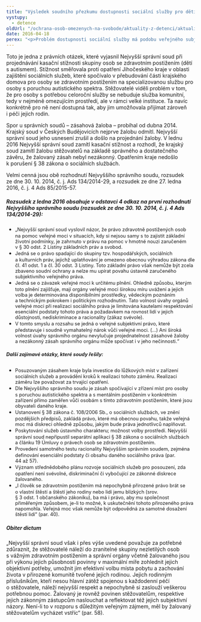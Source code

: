 ```yaml
---
title: "Výsledek soudního přezkumu dostupnosti sociální služby pro děti s autismem"
vystupy:
  - detence
oldUrl: "/ochrana-osob-omezenych-na-svobode/aktuality-z-detenci/aktuality-z-detenci-2016/vysledek-soudniho-prezkumu-dostupnosti-socialni-sluzby-pro-deti-s-autismem/"
date: 2016-04-18
perex: "<p>Problém dostupnosti sociální služby má podobu veřejného subjektivního práva, se soudně vymahatelným nárokem. Zásahová žaloba je přípustná. Soud se přitom zabývá otázkami, zda byly naplněny standardy vyplývající ze zákonného provedení sociálních práv a zda konkrétní způsob zajišťování sociálních práv nezasahuje do jejich esenciální podstaty, není diskriminační a vyhovuje testu racionality.</p>"
---
```


<!-- imported from the old website -->

<p>Toto je jedna z právních otázek, které vyjasnil Nejvyšší správní soud při projednávání kasační stížnosti skupiny osob se zdravotním postižením (dětí s autismem). Stížnost směřovala proti opatření Jihočeského kraje v oblasti zajištění sociálních služeb, které spočívalo v přebudování části krajského domova pro osoby se zdravotním postižením na specializovanou službu pro osoby s poruchou autistického spektra. Stěžovatelé viděli problém v tom, že pro osoby s potřebou celoroční služby se nebuduje služba komunitní, tedy v nejméně omezujícím prostředí, ale v rámci velké instituce. Ta navíc konkrétně pro ně není dostupná tak, aby jim umožňovala přijímat zároveň i péči jejich rodin.</p> <p>Spor u správních soudů – zásahová žaloba – probíhal od dubna 2014. Krajský soud v Českých Budějovicích nejprve žalobu odmítl. Nejvyšší správní soud jeho usnesení zrušil a došlo na projednání žaloby. V lednu 2016 Nejvyšší správní soud zamítl kasační stížnost a rozhodl, že krajský soud zamítl žalobu stěžovatelů na základě správného a dostatečného závěru, že žalovaný zásah nebyl nezákonný. Opatřením kraje nedošlo k porušení § 38 zákona o sociálních službách. </p> <p>Velmi cenná jsou obě rozhodnutí Nejvyššího správního soudu, rozsudek ze dne 30. 10. 2014, č. j. Ads 134/2014-29, a rozsudek ze dne 27. ledna 2016, č. j. 4 Ads 85/2015-57.</p> <h5>Rozsudek z ledna 2016 obsahuje v odstavci 4 odkaz na první rozhodnutí Nejvyššího správního soudu (rozsudek ze dne 30. 10. 2014, č. j. 4 Ads 134/2014-29):</h5><ul><li><span style="line-height: 17.92px; font-size: 12.8px;">„Nejvyšší správní soud vyslovil názor, že právo zdravotně postižených osob na pomoc veřejné moci v situacích, kdy si nejsou samy s to zajistit základní životní podmínky, je zahrnuto v právu na pomoc v hmotné nouzi zaručeném v § 30 odst. 2 Listiny základních práv a svobod.</span></li><li><span style="line-height: 17.92px; font-size: 12.8px;">Jedná se o právo spadající do skupiny tzv. hospodářských, sociálních a kulturních práv, jejichž uplatňování je omezeno obecnou výhradou zákona dle čl. 41 odst. 1 a čl. 30 odst. 3 Listiny. Toto základní právo však nemůže být zcela zbaveno soudní ochrany a nelze mu upírat povahu ústavně zaručeného subjektivního veřejného práva.</span></li><li><span style="line-height: 17.92px; font-size: 12.8px;">Jedná se o závazek veřejné moci k určitému plnění. Ohledně způsobu, kterým toto plnění zajišťuje, mají orgány veřejné moci širokou míru uvážení a jejich volba je determinována disponibilními prostředky, vědeckým poznáním a technickým pokrokem i politickým rozhodnutím. Tato volnost úvahy orgánů veřejné moci při realizaci sociálního práva je limitována kautelami respektování esenciální podstaty tohoto práva a požadavkem na rovnost lidí v jejich důstojnosti, nediskriminace a racionality (zákaz svévole).</span></li><li><span style="line-height: 17.92px; font-size: 12.8px;">V tomto smyslu a rozsahu se jedná o veřejné subjektivní právo, které představuje i soudně vymahatelný nárok vůči veřejné moci. (…) Ani široká volnost úvahy správního orgánu nevylučuje projednatelnost zásahové žaloby a nezákonný zásah správního orgánu může spočívat i v jeho nečinnosti.“</span></li></ul><h5><span style="font-size: 12.8px; line-height: 17.92px; background-color: initial;">Další zajímavé otázky, které soudy řešily:</span></h5><ul><li><span style="line-height: 17.92px; font-size: 12.8px;">Posuzovaným zásahem kraje byla investice do lůžkových míst v zařízení sociálních služeb a provádění kroků k realizaci tohoto záměru. Realizaci záměru lze považovat za trvající opatření.</span></li><li><span style="line-height: 17.92px; font-size: 12.8px;">Dle Nejvyššího správního soudu je zásah spočívající v zřízení míst pro osoby s poruchou autistického spektra a s mentálním postižením v konkrétním zařízení přímo zaměřen vůči osobám s tímto zdravotním postižením, které jsou obyvateli daného kraje.</span></li><li><span style="line-height: 17.92px; font-size: 12.8px;">Ustanovení § 38 zákona č. 108/2006 Sb., o sociálních službách, ve znění pozdějších předpisů, zakládá právo, které má obecnou povahu, takže veřejná moc má diskreci ohledně způsobu, jakým bude práva jednotlivců naplňovat.</span></li><li><span style="line-height: 17.92px; font-size: 12.8px;">Poskytování služeb ústavního charakteru; možnost volby prostředí. Nejvyšší správní soud nepřipustil separátní aplikaci § 38 zákona o sociálních službách a článku 19 Úmluvy o právech osob se zdravotním postižením.</span></li><li><span style="line-height: 17.92px; font-size: 12.8px;">Provedení samotného testu racionality Nejvyšším správním soudem, zejména definování esenciální podstaty či obsahu daného sociálního práva (par. 44 až 57).</span></li><li><span style="line-height: 17.92px; font-size: 12.8px;">Význam střednědobého plánu rozvoje sociálních služeb pro posouzení, zda opatření není svévolné, diskriminační či vybočující ze zákonné diskrece žalovaného.</span></li><li><span style="line-height: 17.92px; font-size: 12.8px;">„I člověk se zdravotním postižením má nepochybně přirozené právo brát se o vlastní štěstí a štěstí jeho rodiny nebo lidí jemu blízkých (srov. § 3 odst. 1 občanského zákoníku), ba má i právo, aby mu společnost přiměřeným způsobem, je-li to možné, k uskutečnění tohoto přirozeného práva napomohla. Veřejná moc však nemůže být odpovědná za samotné dosažení štěstí lidí“ (par. 40). </span></li></ul> <h5>Obiter dictum</h5><p> „Nejvyšší správní soud však i přes výše uvedené považuje za potřebné zdůraznit, že stěžovatelé náleží do zranitelné skupiny nezletilých osob s vážným zdravotním postižením a správní orgány včetně žalovaného jsou při výkonu jejich působnosti povinny v maximální míře zohlednit jejich objektivní potřeby, umožnit<a name="_GoBack"></a> jim efektivní volbu místa pobytu a zachování života v přirozené komunitě tvořené jejich rodinou. Jejich rodinným příslušníkům, kteří nesou hlavní zátěž spojenou s každodenní péčí o stěžovatele, náleží nejvyšší respekt a nepochybně si zaslouží veškerou potřebnou pomoc. Žalovaný je rovněž povinen stěžovatelům, respektive jejich zákonným zástupcům naslouchat a reflektovat též jejich subjektivní názory. Není-li to v rozporu s důležitým veřejným zájmem, měl by žalovaný stěžovatelům vycházet vstříc“ (par. 58).</p>
